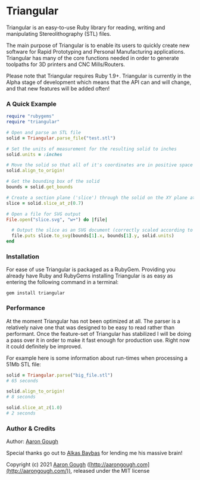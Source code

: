 # Triangular

Triangular is an easy-to-use Ruby library for reading, writing and manipulating Stereolithography (STL) files.

The main purpose of Triangular is to enable its users to quickly create new software for Rapid Prototyping and Personal Manufacturing applications. Triangular has many of the core functions needed in order to generate toolpaths for 3D printers and CNC Mills/Routers.

Please note that Triangular requires Ruby 1.9+. Triangular is currently in the Alpha stage of development which means that the API can and will change, and that new features will be added often!

### A Quick Example
  

```ruby
require "rubygems"
require "triangular"

# Open and parse an STL file
solid = Triangular.parse_file("test.stl")

# Set the units of measurement for the resulting solid to inches
solid.units = :inches

# Move the solid so that all of it's coordinates are in positive space (ie: greater than 0)
solid.align_to_origin!

# Get the bounding box of the solid
bounds = solid.get_bounds

# Create a section plane ('slice') through the solid on the XY plane at a Z height of 0.7
slice = solid.slice_at_z(0.7)

# Open a file for SVG output
File.open("slice.svg", "w+") do |file|

  # Output the slice as an SVG document (correctly scaled according to the solid's units)
  file.puts slice.to_svg(bounds[1].x, bounds[1].y, solid.units)
end
```

### Installation

For ease of use Triangular is packaged as a RubyGem. Providing you already have Ruby and RubyGems installing Triangular is as easy as entering the following command in a terminal:

  `gem install triangular`
  
### Performance

At the moment Triangular has not been optimized at all. The parser is a relatively naive one that was designed to be easy to read rather than performant. Once the feature-set of Triangular has stabilized I will be doing a pass over it in order to make it fast enough for production use. Right now it could definitely be improved.

For example here is some information about run-times when processing a 51Mb STL file:

  ```ruby
  solid = Triangular.parse("big_file.stl")
  # 65 seconds
  
  solid.align_to_origin!
  # 8 seconds
  
  solid.slice_at_z(1.0)
  # 2 seconds
  ```

### Author & Credits

Author: [Aaron Gough](mailto:aaron@aarongough.com)

Special thanks go out to [Alkas Baybas](https://github.com/abaybas) for lending me his massive brain!

Copyright (c) 2021 [Aaron Gough](http://aarongough.com/) ([http://aarongough.com](http://aarongough.com/)), released under the MIT license

